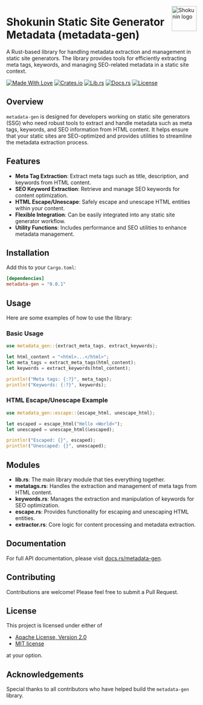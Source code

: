 <!-- markdownlint-disable MD033 MD041 -->
<img src="https://kura.pro/shokunin/images/logos/shokunin.svg"
alt="Shokunin logo" height="66" align="right" />
<!-- markdownlint-enable MD033 MD041 -->

# Shokunin Static Site Generator Metadata (metadata-gen)

A Rust-based library for handling metadata extraction and management in static site generators. The library provides tools for efficiently extracting meta tags, keywords, and managing SEO-related metadata in a static site context.

[![Made With Love][made-with-rust]][14] [![Crates.io][crates-badge]][8] [![Lib.rs][libs-badge]][10] [![Docs.rs][docs-badge]][9] [![License][license-badge]][2]

## Overview

`metadata-gen` is designed for developers working on static site generators (SSG) who need robust tools to extract and handle metadata such as meta tags, keywords, and SEO information from HTML content. It helps ensure that your static sites are SEO-optimized and provides utilities to streamline the metadata extraction process.

## Features

- **Meta Tag Extraction**: Extract meta tags such as title, description, and keywords from HTML content.
- **SEO Keyword Extraction**: Retrieve and manage SEO keywords for content optimization.
- **HTML Escape/Unescape**: Safely escape and unescape HTML entities within your content.
- **Flexible Integration**: Can be easily integrated into any static site generator workflow.
- **Utility Functions**: Includes performance and SEO utilities to enhance metadata management.

## Installation

Add this to your `Cargo.toml`:

```toml
[dependencies]
metadata-gen = "0.0.1"
```

## Usage

Here are some examples of how to use the library:

### Basic Usage

```rust
use metadata_gen::{extract_meta_tags, extract_keywords};

let html_content = "<html>...</html>";
let meta_tags = extract_meta_tags(html_content);
let keywords = extract_keywords(html_content);

println!("Meta tags: {:?}", meta_tags);
println!("Keywords: {:?}", keywords);
```

### HTML Escape/Unescape Example

```rust
use metadata_gen::escape::{escape_html, unescape_html};

let escaped = escape_html("Hello <World>");
let unescaped = unescape_html(&escaped);

println!("Escaped: {}", escaped);
println!("Unescaped: {}", unescaped);
```

## Modules

- **lib.rs**: The main library module that ties everything together.
- **metatags.rs**: Handles the extraction and management of meta tags from HTML content.
- **keywords.rs**: Manages the extraction and manipulation of keywords for SEO optimization.
- **escape.rs**: Provides functionality for escaping and unescaping HTML entities.
- **extractor.rs**: Core logic for content processing and metadata extraction.

## Documentation

For full API documentation, please visit [docs.rs/metadata-gen][9].

## Contributing

Contributions are welcome! Please feel free to submit a Pull Request.

## License

This project is licensed under either of

- [Apache License, Version 2.0](https://www.apache.org/licenses/LICENSE-2.0)
- [MIT license](https://opensource.org/licenses/MIT)

at your option.

## Acknowledgements

Special thanks to all contributors who have helped build the `metadata-gen` library.

[9]: https://docs.rs/metadata-gen
[2]: https://opensource.org/licenses/MIT
[8]: https://crates.io/crates/ssg-html
[10]: https://lib.rs/crates/ssg-html
[14]: https://www.rust-lang.org

[crates-badge]: https://img.shields.io/crates/v/ssg-html.svg?style=for-the-badge 'Crates.io badge'
[docs-badge]: https://img.shields.io/docsrs/ssg-html.svg?style=for-the-badge 'Docs.rs badge'
[libs-badge]: https://img.shields.io/badge/lib.rs-v0.1.0-orange.svg?style=for-the-badge 'Lib.rs badge'
[license-badge]: https://img.shields.io/crates/l/ssg-html.svg?style=for-the-badge 'License badge'
[made-with-rust]: https://img.shields.io/badge/rust-f04041?style=for-the-badge&labelColor=c0282d&logo=rust 'Made With Rust badge'
